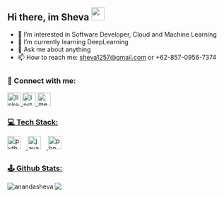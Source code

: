 ## Hi there, im Sheva <img src="https://github.com/TheDudeThatCode/TheDudeThatCode/blob/master/Assets/Hi.gif" width="30px">

- 👀 I’m interested in Software Developer, Cloud and Machine Learning
- 🌱 I’m currently learning DeepLearning
- 💬 Ask me about anything
- 📫 How to reach me: sheva1257@gmail.com or +62-857-0956-7374
  
##
<h3 align="left">🔗 Connect with me:</h3>
<div align="left">
<a href="https://www.linkedin.com/in/anandasheva/" target="blank"><img src="https://img.shields.io/static/v1?message=LinkedIn&logo=linkedin&label=&color=0077B5&logoColor=white&labelColor=&style=for-the-badge" height="30" alt="linkedin logo"  />
<a href="https://instagram.com/shevaananda_" target="blank"><img src="https://img.shields.io/static/v1?message=Instagram&logo=instagram&label=&color=E4405F&logoColor=white&labelColor=&style=for-the-badge" height="30" alt="instagram logo"  />
<a href="https://medium.com/@sheva1257" target="blank"> <img src="https://img.shields.io/static/v1?message=Medium&logo=medium&label=&color=12100E&logoColor=white&labelColor=&style=for-the-badge" height="30" alt="medium logo"  />
</div>

###                                         
<h3 align="left">💻 Tech Stack:</h3>
<div align="left">
<img src="https://img.shields.io/badge/Python-3776AB?logo=python&logoColor=white&style=for-the-badge" height="30" alt="python logo"  /><img width="12" />
<img src="https://img.shields.io/badge/JavaScript-F7DF1E?logo=javascript&logoColor=black&style=for-the-badge" height="30" alt="javascript logo" /><img width="12" />
<img src="https://img.shields.io/badge/PHP-777BB4?logo=php&logoColor=black&style=for-the-badge" height="30" alt="php logo"  /><img width="12" />
</div>

##
<h3 align="left">🕹 Github Stats:</h3>
<p><img align="left" src="https://github-readme-stats.vercel.app/api/top-langs?username=anandasheva&show_icons=true&locale=en&layout=compact&theme=tokyonight" alt="anandasheva" /></p>
<a href="https://github.com/anandasheva/github-readme-stats">
<img align="center" src="https://github-readme-stats.vercel.app/api?username=anandasheva&theme=tokyonight" />
</a>
